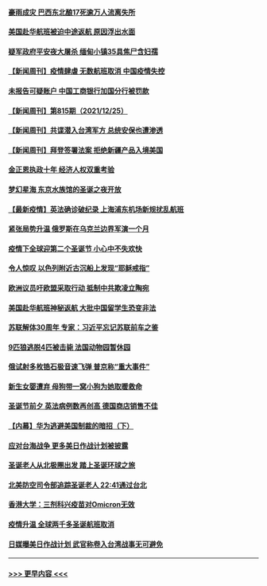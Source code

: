 #### [豪雨成灾 巴西东北酿17死逾万人流离失所](../pages/prog202/a103303463.md?t=12261550) 
#### [美国赴华航班被迫中途返航 原因浮出水面](../pages/prog202/a103303449.md?t=12261550) 
#### [疑军政府平安夜大屠杀 缅甸小镇35具焦尸含妇孺](../pages/prog202/a103303414.md?t=12261550) 
#### [【新闻周刊】疫情肆虐 无数航班取消 中国疫情失控](../pages/prog202/a103303305.md?t=12261550) 
#### [未报告可疑账户 中国工商银行加国分行被罚款](../pages/prog202/a103303326.md?t=12261550) 
#### [【新闻周刊】第815期（2021/12/25）](../pages/prog202/a103303339.md?t=12261550) 
#### [【新闻周刊】共谍潜入台湾军方 总统安保也遭渗透](../pages/prog202/a103303289.md?t=12261550) 
#### [【新闻周刊】拜登签署法案 拒绝新疆产品入境美国](../pages/prog202/a103303254.md?t=12261550) 
#### [金正恩执政十年 经济人权双重考验](../pages/prog202/a103303239.md?t=12261550) 
#### [梦幻星海 东京水族馆的圣诞之夜开放](../pages/prog202/a103303170.md?t=12261550) 
#### [【最新疫情】英法确诊破纪录 上海浦东机场新规扰乱航班](../pages/prog202/a103303104.md?t=12261550) 
#### [紧张局势升温  俄罗斯在乌克兰边界军演一个月](../pages/prog202/a103303077.md?t=12261550) 
#### [疫情下全球迎第二个圣诞节 小心中不失欢快](../pages/prog202/a103303085.md?t=12261550) 
#### [令人惊叹 以色列附近古沉船上发现“耶稣戒指”](../pages/prog202/a103303018.md?t=12261550) 
#### [欧洲议员吁欧盟采取行动 抵制中共欺凌立陶宛](../pages/prog202/a103303031.md?t=12261550) 
#### [美国赴华航班神秘返航 大批中国留学生恐变非法](../pages/prog202/a103302999.md?t=12261550) 
#### [苏联解体30周年 专家：习近平忘记苏联前车之鉴](../pages/prog202/a103302955.md?t=12261550) 
#### [9匹狼逃脱4匹被击毙 法国动物园暂休园](../pages/prog202/a103302907.md?t=12261550) 
#### [俄试射多枚锆石极音速飞弹 普京称“重大事件”](../pages/prog202/a103302830.md?t=12261550) 
#### [新生女婴遭弃 母狗带一窝小狗为她取暖救命](../pages/prog202/a103302829.md?t=12261550) 
#### [圣诞节前夕 英法病例数再创高 德国商店销售不佳](../pages/prog202/a103302798.md?t=12261550) 
#### [【内幕】华为逃避美国制裁的暗招（下）](../pages/prog202/a103302780.md?t=12261550) 
#### [应对台海战争 更多美日作战计划被披露](../pages/prog202/a103302649.md?t=12261550) 
#### [圣诞老人从北极圈出发 踏上圣诞环球之旅](../pages/prog202/a103302677.md?t=12261550) 
#### [北美防空司令部追踪圣诞老人 22:41通过台北](../pages/prog202/a103302643.md?t=12261550) 
#### [香港大学：三剂科兴疫苗对Omicron无效](../pages/prog202/a103302641.md?t=12261550) 
#### [疫情升温 全球两千多圣诞航班取消](../pages/prog202/a103302669.md?t=12261550) 
#### [日媒曝美日作战计划 武官称卷入台湾战事无可避免](../pages/prog202/a103302661.md?t=12261550) 

----
#### [ >>> 更早内容 <<< ](../indexes/prog202-earlier.md)
